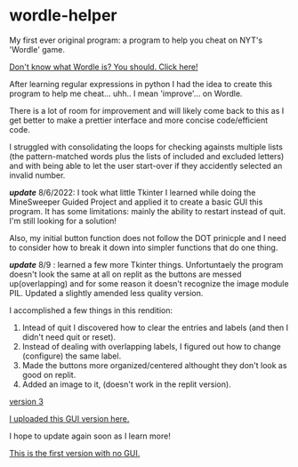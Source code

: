# wordle-helper
My first ever original program: a program to help you cheat on NYT's 'Wordle' game.

[Don't know what Wordle is? You should. Click here!](https://www.nytimes.com/games/wordle/index.html)

After learning regular expressions in python I had the idea to create this program to help me cheat... uhh.. I mean 'improve'... on Wordle.

There is a lot of room for improvement and will likely come back to this as I get better to make a prettier interface and more concise code/efficient code. 

I struggled with consolidating the loops for checking againsts multiple lists (the pattern-matched words plus the lists of included and excluded letters) and with being able to let the user start-over if they accidently selected an invalid number.

***update*** 8/6/2022: I took what little Tkinter I learned while doing the MineSweeper Guided Project and applied it to create a basic GUI this program. It has some limitations: mainly the ability to restart instead of quit. I'm still looking for a solution!

Also, my initial button function does not follow the DOT prinicple and I need to consider how to break it down into simpler functions that do one thing. 

***update*** 8/9 : learned a few more Tkinter things. Unfortuntaely the program doesn't look the same at all on replit as the buttons are messed up(overlapping) and for some reason it doesn't recognize the image module PIL. Updated a slightly amended less quality version.

I accomplished a few things in this rendition:
1) Intead of quit I discovered how to clear the entries and labels (and then I didn't need quit or reset).
2) Instead of dealing with overlapping labels, I figured out how to change (configure) the same label. 
3) Made the buttons more organized/centered althought they don't look as good on replit.
4) Added an image to it, (doesn't work in the replit version).

[version 3](https://replit.com/@zambonibecky/WordleHelperV3#main.py)

[I uploaded this GUI version here.](https://replit.com/@zambonibecky/WordleHelperV2?v=1)

I hope to update again soon as I learn more!

[This is the first version with no GUI.](https://replit.com/@zambonibecky/WordleHelper?v=1)
